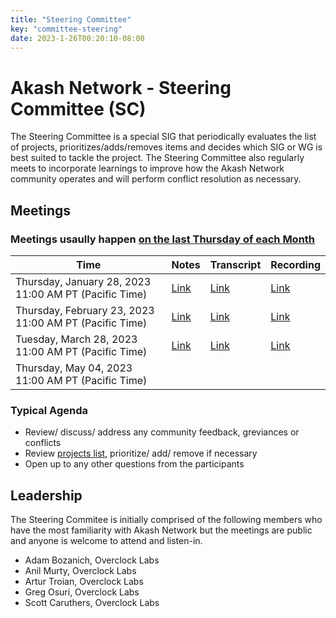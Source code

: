 ```yaml
---
title: "Steering Committee"
key: "committee-steering"
date: 2023-1-26T00:20:10-08:00
---
```


# Akash Network - Steering Committee (SC)

The Steering Committee is a special SIG that periodically evaluates the list of projects, prioritizes/adds/removes items and decides which SIG or WG is best suited to tackle the project. The Steering Committee also regularly meets to incorporate learnings to improve how the Akash Network community operates and will perform conflict resolution as necessary.

## Meetings

### Meetings usaully happen [on the last Thursday of each Month](https://calendar.google.com/calendar/u/0?cid=Y18yNWU1ZTM3NDhlNGM0YWI3YTU1ZjQxZmJjNWViZWJjYzBhMDNiNDBmYjAyODc4NWYxNDE1OWJmYWViZWExMmUyQGdyb3VwLmNhbGVuZGFyLmdvb2dsZS5jb20)

| Time | Notes | Transcript | Recording
| --- | --- | --- | --- |
| Thursday, January 28, 2023 11:00 AM PT (Pacific Time) | [Link](meetings/001-2023-01-26.md) | [Link](meetings/001-2023-01-26.md#transcript) | [Link](https://2enqenxqycj4n5z5x5rcir63jecu4gi3bwlznldrswzemmqnanrq.arweave.net/0RsCNvDAk8b3Pb9iJEfbSQVOGRsNl5ascZWyRjINA2M)
| Thursday, February 23, 2023 11:00 AM PT (Pacific Time) | [Link](https://github.com/akash-network/community/blob/main/committee-steering/meetings/002-2023-02-23.md) | [Link](https://github.com/akash-network/community/blob/main/committee-steering/meetings/002-2023-02-23.md#transcript) | [Link](https://itizumwznjvmnc76rwwmatmahfdmiu4e62y2cb4yt4fqcvf4dq6q.arweave.net/RNGaMtlqasaL_o2swE2AOUbEU4T2saEHmJ8LAVS8HD0)
| Tuesday, March 28, 2023 11:00 AM PT (Pacific Time) | [Link](https://github.com/akash-network/community/blob/main/committee-steering/meetings/003-2023-03-28.md) | [Link](https://github.com/akash-network/community/blob/main/committee-steering/meetings/003-2023-03-28.md#transcript) | [Link](https://hnikzwcoj3nzztkcpgmllozmwxt5wl62h7cswhzzylm7ozoiy4za.arweave.net/O1Cs2E5O25zNQnmYtbsstefbL9o_xSsfOcLZ92XIxzI)
| Thursday, May 04, 2023 11:00 AM PT (Pacific Time) |  |  | 

### Typical Agenda

- Review/ discuss/ address any community feedback, greviances or conflicts
- Review [projects list](../projects-list/README.md), prioritize/ add/ remove if necessary
- Open up to any other questions from the participants

## Leadership

The Steering Commitee is initially comprised of the following members who have the most familiarity with Akash Network but the meetings are public and anyone is welcome to attend and listen-in.

- Adam Bozanich, Overclock Labs
- Anil Murty, Overclock Labs
- Artur Troian, Overclock Labs
- Greg Osuri, Overclock Labs
- Scott Caruthers, Overclock Labs

